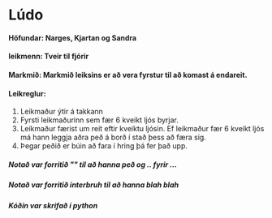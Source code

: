 # Lúdo

#### Höfundar: Narges, Kjartan og Sandra 
#### leikmenn: Tveir til fjórir
#### Markmið: Markmið leiksins er að vera fyrstur til að komast á endareit.
#### Leikreglur: 
1.  Leikmaður ýtir á takkann
2. Fyrsti leikmaðurinn sem fær 6 kveikt ljós byrjar. 
3. Leikmaður færist um reit eftir kveiktu ljósin. Ef leikmaður fær 6 kveikt ljós má hann leggja aðra peð á borð í stað þess að færa sig. 
4. Þegar peðið er búin að fara í hring þá fer það upp. 


##### Notað var forritið "" til að hanna peð og .. fyrir ...
##### Notað var forritið interbruh til að hanna blah blah 
##### Kóðin var skrifað í python
        
        
